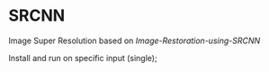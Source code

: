 # SRCNN
Image Super Resolution based on *Image-Restoration-using-SRCNN*

Install and run on specific input (single);
